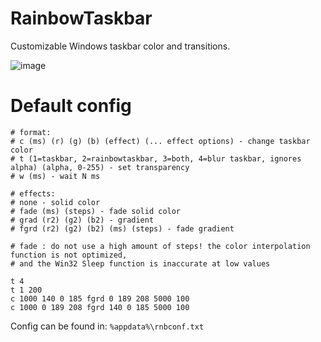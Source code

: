 # RainbowTaskbar
Customizable Windows taskbar color and transitions.

![image](https://user-images.githubusercontent.com/39013925/127749893-c171da6b-6dc3-4539-8ccb-9f54dc2675cf.png)

# Default config
```
# format:
# c (ms) (r) (g) (b) (effect) (... effect options) - change taskbar color
# t (1=taskbar, 2=rainbowtaskbar, 3=both, 4=blur taskbar, ignores alpha) (alpha, 0-255) - set transparency
# w (ms) - wait N ms

# effects:
# none - solid color
# fade (ms) (steps) - fade solid color
# grad (r2) (g2) (b2) - gradient
# fgrd (r2) (g2) (b2) (ms) (steps) - fade gradient

# fade : do not use a high amount of steps! the color interpolation function is not optimized,
# and the Win32 Sleep function is inaccurate at low values

t 4
t 1 200
c 1000 140 0 185 fgrd 0 189 208 5000 100
c 1000 0 189 208 fgrd 140 0 185 5000 100
```
Config can be found in: `%appdata%\rnbconf.txt`
